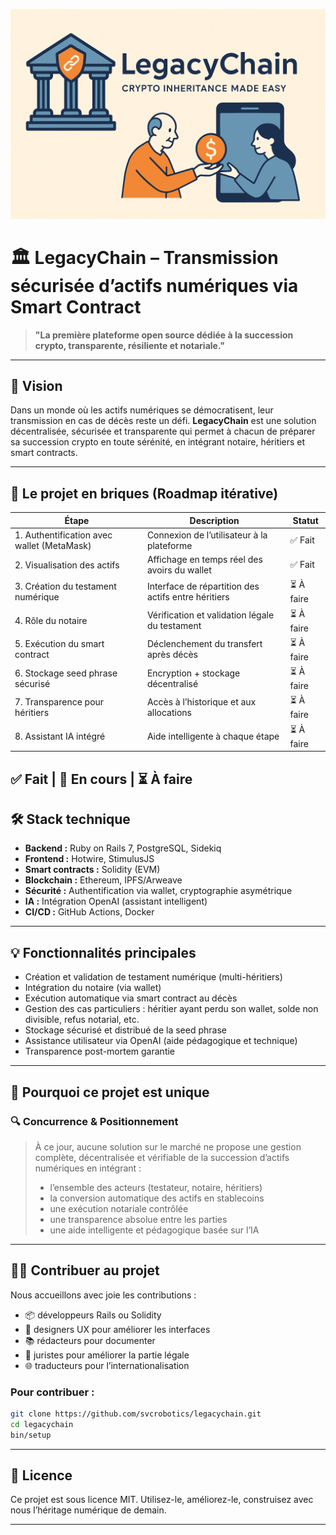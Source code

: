![LegacyChain Logo](docs/legacychain_logo.png)

# 🏛️ LegacyChain – Transmission sécurisée d’actifs numériques via Smart Contract

> **"La première plateforme open source dédiée à la succession crypto, transparente, résiliente et notariale."**

---

## 🧭 Vision

Dans un monde où les actifs numériques se démocratisent, leur transmission en cas de décès reste un défi. **LegacyChain** est une solution décentralisée, sécurisée et transparente qui permet à chacun de préparer sa succession crypto en toute sérénité, en intégrant notaire, héritiers et smart contracts.

---

## 🧱 Le projet en briques (Roadmap itérative)

| Étape                                      | Description                                         | Statut     |
| ------------------------------------------ | --------------------------------------------------- | ---------- |
| 1. Authentification avec wallet (MetaMask) | Connexion de l’utilisateur à la plateforme          | ✅ Fait    |
| 2. Visualisation des actifs                | Affichage en temps réel des avoirs du wallet        | ✅ Fait    |
| 3. Création du testament numérique         | Interface de répartition des actifs entre héritiers | ⏳ À faire |
| 4. Rôle du notaire                         | Vérification et validation légale du testament      | ⏳ À faire |
| 5. Exécution du smart contract             | Déclenchement du transfert après décès              | ⏳ À faire |
| 6. Stockage seed phrase sécurisé           | Encryption + stockage décentralisé                  | ⏳ À faire |
| 7. Transparence pour héritiers             | Accès à l’historique et aux allocations             | ⏳ À faire |
| 8. Assistant IA intégré                    | Aide intelligente à chaque étape                    | ⏳ À faire |

✅ Fait | 🔄 En cours | ⏳ À faire
---

## 🛠️ Stack technique

* **Backend :** Ruby on Rails 7, PostgreSQL, Sidekiq
* **Frontend :** Hotwire, StimulusJS
* **Smart contracts :** Solidity (EVM)
* **Blockchain :** Ethereum, IPFS/Arweave
* **Sécurité :** Authentification via wallet, cryptographie asymétrique
* **IA :** Intégration OpenAI (assistant intelligent)
* **CI/CD :** GitHub Actions, Docker

---

## 💡 Fonctionnalités principales

* Création et validation de testament numérique (multi-héritiers)
* Intégration du notaire (via wallet)
* Exécution automatique via smart contract au décès
* Gestion des cas particuliers : héritier ayant perdu son wallet, solde non divisible, refus notarial, etc.
* Stockage sécurisé et distribué de la seed phrase
* Assistance utilisateur via OpenAI (aide pédagogique et technique)
* Transparence post-mortem garantie

---

## 🚀 Pourquoi ce projet est unique

### 🔍 Concurrence & Positionnement

> À ce jour, aucune solution sur le marché ne propose une gestion complète, décentralisée et vérifiable de la succession d’actifs numériques en intégrant :
>
> * l’ensemble des acteurs (testateur, notaire, héritiers)
> * la conversion automatique des actifs en stablecoins
> * une exécution notariale contrôlée
> * une transparence absolue entre les parties
> * une aide intelligente et pédagogique basée sur l’IA

---

## 🧑‍💻 Contribuer au projet

Nous accueillons avec joie les contributions :

* 📦 développeurs Rails ou Solidity
* 🎨 designers UX pour améliorer les interfaces
* 📚 rédacteurs pour documenter
* 👮 juristes pour améliorer la partie légale
* 🌐 traducteurs pour l’internationalisation

### Pour contribuer :

```bash
git clone https://github.com/svcrobotics/legacychain.git
cd legacychain
bin/setup
```


---

## 📜 Licence

Ce projet est sous licence MIT. Utilisez-le, améliorez-le, construisez avec nous l’héritage numérique de demain.

---


